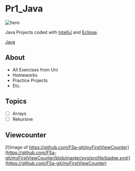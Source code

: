 # Pr1_Java

![hero](https://upload.wikimedia.org/wikipedia/commons/e/e9/Java-Debugging-Tips-881x441.jpg)

Java Projects coded with [IntelliJ](https://www.jetbrains.com/idea/download/#section=linux) and [Eclipse](https://www.eclipse.org/downloads/).

[Java](https://www.java.com/de/)

## About
- All Exercises from Uni 
- Homeworks 
- Practice Projects
- Etc.

## Topics 
- [ ] Arrays
- [ ] Rekursive

## Viewcounter

[![Image of https://github.com/FSa-git/myFirstViewCounter](https://github.com/FSa-git/myFirstViewCounter/blob/master/svg/profile/badge.svg)](https://github.com/FSa-git/myFirstViewCounter)
